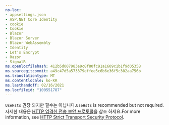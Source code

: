 ```yaml
---
no-loc:
- appsettings.json
- ASP.NET Core Identity
- cookie
- Cookie
- Blazor
- Blazor Server
- Blazor WebAssembly
- Identity
- Let's Encrypt
- Razor
- SignalR
ms.openlocfilehash: 412b5d007983e9c8f80fc91a1609c1b1f9d05358
ms.sourcegitcommit: a49c47d5a573379effee5c6b6e36f5c302aa756b
ms.translationtype: MT
ms.contentlocale: ko-KR
ms.lasthandoff: 02/16/2021
ms.locfileid: "100551787"
---
```

<span data-ttu-id="a6aa9-101">`UseHsts` 권장 되지만 필수는 아닙니다.</span><span class="sxs-lookup"><span data-stu-id="a6aa9-101">`UseHsts` is recommended but not required.</span></span> <span data-ttu-id="a6aa9-102">자세한 내용은 [HTTP 엄격한 전송 보안 프로토콜](xref:security/enforcing-ssl#http-strict-transport-security-protocol-hsts)을 참조 하세요.</span><span class="sxs-lookup"><span data-stu-id="a6aa9-102">For more information, see [HTTP Strict Transport Security Protocol](xref:security/enforcing-ssl#http-strict-transport-security-protocol-hsts).</span></span>
